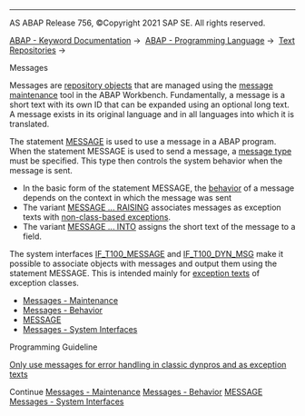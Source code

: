   

* * *

AS ABAP Release 756, ©Copyright 2021 SAP SE. All rights reserved.

[ABAP - Keyword Documentation](javascript:call_link\('abenabap.htm'\)) →  [ABAP - Programming Language](javascript:call_link\('abenabap_reference.htm'\)) →  [Text Repositories](javascript:call_link\('abenabap_texts.htm'\)) → 

Messages

Messages are [repository objects](javascript:call_link\('abenrepository_object_glosry.htm'\) "Glossary Entry") that are managed using the [message maintenance](javascript:call_link\('abenmessage_maintenance_glosry.htm'\) "Glossary Entry") tool in the ABAP Workbench. Fundamentally, a message is a short text with its own ID that can be expanded using an optional long text. A message exists in its original language and in all languages into which it is translated.

The statement [MESSAGE](javascript:call_link\('abapmessage.htm'\)) is used to use a message in a ABAP program. When the statement MESSAGE is used to send a message, a [message type](javascript:call_link\('abenmessage_type_glosry.htm'\) "Glossary Entry") must be specified. This type then controls the system behavior when the message is sent.

-   In the basic form of the statement MESSAGE, the [behavior](javascript:call_link\('abenabap_messages_types.htm'\)) of a message depends on the context in which the message was sent
-   The variant [MESSAGE ... RAISING](javascript:call_link\('abapmessage_raising.htm'\)) associates messages as exception texts with [non-class-based exceptions](javascript:call_link\('abenexceptions_non_class.htm'\)).
-   The variant [MESSAGE ... INTO](javascript:call_link\('abapmessage_into.htm'\)) assigns the short text of the message to a field.

The system interfaces [IF\_T100\_MESSAGE](javascript:call_link\('abenif_t100_message.htm'\)) and [IF\_T100\_DYN\_MSG](javascript:call_link\('abenif_t100_dyn_msg.htm'\)) make it possible to associate objects with messages and output them using the statement MESSAGE. This is intended mainly for [exception texts](javascript:call_link\('abenexception_texts.htm'\)) of exception classes.

-   [Messages - Maintenance](javascript:call_link\('abenabap_messages_storing.htm'\))
-   [Messages - Behavior](javascript:call_link\('abenabap_messages_types.htm'\))
-   [MESSAGE](javascript:call_link\('abapmessage.htm'\))
-   [Messages - System Interfaces](javascript:call_link\('abenmessage_interfaces.htm'\))

Programming Guideline

[Only use messages for error handling in classic dynpros and as exception texts](javascript:call_link\('abenmessages_guidl.htm'\) "Guideline")

Continue
[Messages - Maintenance](javascript:call_link\('abenabap_messages_storing.htm'\))
[Messages - Behavior](javascript:call_link\('abenabap_messages_types.htm'\))
[MESSAGE](javascript:call_link\('abapmessage.htm'\))
[Messages - System Interfaces](javascript:call_link\('abenmessage_interfaces.htm'\))